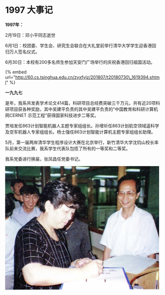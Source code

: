 # 1997 大事记

**1997年：**

2月19日：邓小平同志逝世

6月1日：校团委、学生会、研究生会联合在大礼堂前举行清华大学学生迎香港回归万人签名仪式。

6月30日：本校有200多名师生参加天安门广场举行的庆祝香港回归祖国活动。



{% embed url="http://60.cs.tsinghua.edu.cn/zyxfyjz/201807/t20180730\_1619394.shtml" %}

**一九九七**

是年，我系共发表学术论文414篇，科研项目总经费突破三千万元，共有近20项科研项目获各种奖励，其中吴建平负责的其中吴建平负责的“中国教育和科研计算机网CERNET 示范工程”获得国家科技进步二等奖。

贾培发任863计划智能机器人主题专家组组长。孙增圻任863计划航空领域遥科学及空军机器人专家组组长。杨士强任863计划智能计算机主题专家组组长助理。

5月，第一届两岸清华学生程序设计大赛在北京举行，新竹清华大学沈钧山校长率队前来交流比赛，我系学生代表队包揽了所有的一等奖和二等奖。

我系党委进行换届，张凤昌任党委书记。

![&#x6559;&#x80B2;&#x90E8;&#x90E8;&#x957F;&#x9648;&#x81F3;&#x7ACB;\(&#x5DE6;\)&#x5230;&#x201C;&#x667A;&#x80FD;&#x6280;&#x672F;&#x4E0E;&#x7CFB;&#x7EDF;&#x201D;&#x56FD;&#x5BB6;&#x91CD;&#x70B9;&#x5B9E;&#x9A8C;&#x5BA4;&#x53C2;&#x89C2;&#x6307;&#x5BFC;&#x5DE5;&#x4F5C;](../.gitbook/assets/image%20%288%29.png)





